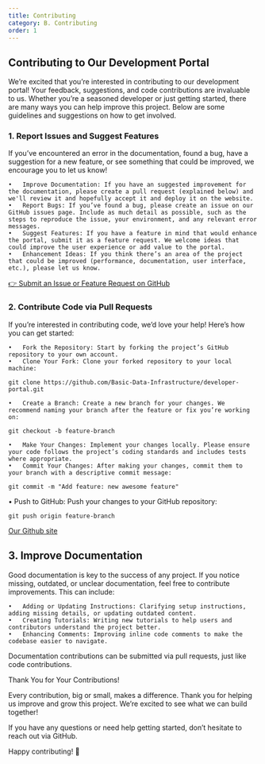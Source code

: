 ```yaml
---
title: Contributing
category: B. Contributing
order: 1
---
```


## Contributing to Our Development Portal

We’re excited that you’re interested in contributing to our development portal! Your feedback, suggestions, and code contributions are invaluable to us. Whether you’re a seasoned developer or just getting started, there are many ways you can help improve this project. Below are some guidelines and suggestions on how to get involved.

### 1. Report Issues and Suggest Features

If you’ve encountered an error in the documentation, found a bug, have a suggestion for a new feature, or see something that could be improved, we encourage you to let us know!

	•	Improve Documentation: If you have an suggested improvement for the documentation, please create a pull request (explained below) and we'll review it and hopefully accept it and deploy it on the website.
	•	Report Bugs: If you’ve found a bug, please create an issue on our GitHub issues page. Include as much detail as possible, such as the steps to reproduce the issue, your environment, and any relevant error messages.
	•	Suggest Features: If you have a feature in mind that would enhance the portal, submit it as a feature request. We welcome ideas that could improve the user experience or add value to the portal.
	•	Enhancement Ideas: If you think there’s an area of the project that could be improved (performance, documentation, user interface, etc.), please let us know.

[👉 Submit an Issue or Feature Request on GitHub](https://github.com/Basic-Data-Infrastructure/developer-portal/issues)

### 2. Contribute Code via Pull Requests

If you’re interested in contributing code, we’d love your help! Here’s how you can get started:

	•	Fork the Repository: Start by forking the project’s GitHub repository to your own account.
	•	Clone Your Fork: Clone your forked repository to your local machine:

`git clone https://github.com/Basic-Data-Infrastructure/developer-portal.git`

	•	Create a Branch: Create a new branch for your changes. We recommend naming your branch after the feature or fix you’re working on:

`git checkout -b feature-branch`

	•	Make Your Changes: Implement your changes locally. Please ensure your code follows the project’s coding standards and includes tests where appropriate.
	•	Commit Your Changes: After making your changes, commit them to your branch with a descriptive commit message:

`git commit -m "Add feature: new awesome feature"`

  •	Push to GitHub: Push your changes to your GitHub repository:

`git push origin feature-branch`

[Our Github site](https://github.com/Basic-Data-Infrastructure/developer-portal)

## 3. Improve Documentation

Good documentation is key to the success of any project. If you notice missing, outdated, or unclear documentation, feel free to contribute improvements. This can include:

	•	Adding or Updating Instructions: Clarifying setup instructions, adding missing details, or updating outdated content.
	•	Creating Tutorials: Writing new tutorials to help users and contributors understand the project better.
	•	Enhancing Comments: Improving inline code comments to make the codebase easier to navigate.

Documentation contributions can be submitted via pull requests, just like code contributions.

Thank You for Your Contributions!

Every contribution, big or small, makes a difference. Thank you for helping us improve and grow this project. We’re excited to see what we can build together!

If you have any questions or need help getting started, don’t hesitate to reach out via GitHub.

Happy contributing! 🚀

